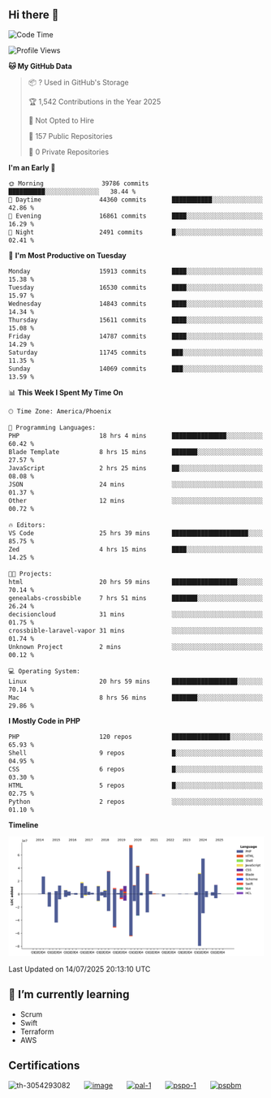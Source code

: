 ## Hi there 👋

<!--START_SECTION:waka-->
![Code Time](http://img.shields.io/badge/Code%20Time-11%2C377%20hrs%2029%20mins-blue)

![Profile Views](http://img.shields.io/badge/Profile%20Views-1-blue)

**🐱 My GitHub Data** 

> 📦 ? Used in GitHub's Storage 
 > 
> 🏆 1,542 Contributions in the Year 2025
 > 
> 🚫 Not Opted to Hire
 > 
> 📜 157 Public Repositories 
 > 
> 🔑 0 Private Repositories 
 > 
**I'm an Early 🐤** 

```text
🌞 Morning                39786 commits       ██████████░░░░░░░░░░░░░░░   38.44 % 
🌆 Daytime                44360 commits       ███████████░░░░░░░░░░░░░░   42.86 % 
🌃 Evening                16861 commits       ████░░░░░░░░░░░░░░░░░░░░░   16.29 % 
🌙 Night                  2491 commits        █░░░░░░░░░░░░░░░░░░░░░░░░   02.41 % 
```
📅 **I'm Most Productive on Tuesday** 

```text
Monday                   15913 commits       ████░░░░░░░░░░░░░░░░░░░░░   15.38 % 
Tuesday                  16530 commits       ████░░░░░░░░░░░░░░░░░░░░░   15.97 % 
Wednesday                14843 commits       ████░░░░░░░░░░░░░░░░░░░░░   14.34 % 
Thursday                 15611 commits       ████░░░░░░░░░░░░░░░░░░░░░   15.08 % 
Friday                   14787 commits       ████░░░░░░░░░░░░░░░░░░░░░   14.29 % 
Saturday                 11745 commits       ███░░░░░░░░░░░░░░░░░░░░░░   11.35 % 
Sunday                   14069 commits       ███░░░░░░░░░░░░░░░░░░░░░░   13.59 % 
```


📊 **This Week I Spent My Time On** 

```text
🕑︎ Time Zone: America/Phoenix

💬 Programming Languages: 
PHP                      18 hrs 4 mins       ███████████████░░░░░░░░░░   60.42 % 
Blade Template           8 hrs 15 mins       ███████░░░░░░░░░░░░░░░░░░   27.57 % 
JavaScript               2 hrs 25 mins       ██░░░░░░░░░░░░░░░░░░░░░░░   08.08 % 
JSON                     24 mins             ░░░░░░░░░░░░░░░░░░░░░░░░░   01.37 % 
Other                    12 mins             ░░░░░░░░░░░░░░░░░░░░░░░░░   00.72 % 

🔥 Editors: 
VS Code                  25 hrs 39 mins      █████████████████████░░░░   85.75 % 
Zed                      4 hrs 15 mins       ████░░░░░░░░░░░░░░░░░░░░░   14.25 % 

🐱‍💻 Projects: 
html                     20 hrs 59 mins      ██████████████████░░░░░░░   70.14 % 
genealabs-crossbible     7 hrs 51 mins       ███████░░░░░░░░░░░░░░░░░░   26.24 % 
decisioncloud            31 mins             ░░░░░░░░░░░░░░░░░░░░░░░░░   01.75 % 
crossbible-laravel-vapor 31 mins             ░░░░░░░░░░░░░░░░░░░░░░░░░   01.74 % 
Unknown Project          2 mins              ░░░░░░░░░░░░░░░░░░░░░░░░░   00.12 % 

💻 Operating System: 
Linux                    20 hrs 59 mins      ██████████████████░░░░░░░   70.14 % 
Mac                      8 hrs 56 mins       ███████░░░░░░░░░░░░░░░░░░   29.86 % 
```

**I Mostly Code in PHP** 

```text
PHP                      120 repos           ████████████████░░░░░░░░░   65.93 % 
Shell                    9 repos             █░░░░░░░░░░░░░░░░░░░░░░░░   04.95 % 
CSS                      6 repos             █░░░░░░░░░░░░░░░░░░░░░░░░   03.30 % 
HTML                     5 repos             █░░░░░░░░░░░░░░░░░░░░░░░░   02.75 % 
Python                   2 repos             ░░░░░░░░░░░░░░░░░░░░░░░░░   01.10 % 
```



**Timeline**

![Lines of Code chart](https://raw.githubusercontent.com/mikebronner/mikebronner/master/assets/bar_graph.png)


 Last Updated on 14/07/2025 20:13:10 UTC
<!--END_SECTION:waka-->

<!--
**mikebronner/mikebronner** is a ✨ _special_ ✨ repository because its `README.md` (this file) appears on your GitHub profile.

Here are some ideas to get you started:

- 🔭 I’m currently working on ...
- 🌱 I’m currently learning ...
- 👯 I’m looking to collaborate on ...
- 🤔 I’m looking for help with ...
- 💬 Ask me about ...
- 📫 How to reach me: ...
- 😄 Pronouns: ...
- ⚡ Fun fact: ...
-->

## 🌱 I’m currently learning

- Scrum
- Swift
- Terraform
- AWS

## Certifications

![th-3054293082](https://user-images.githubusercontent.com/1791050/208267034-c5006f82-ae89-41eb-9478-7106c5aba070.jpg)
&nbsp;&nbsp;&nbsp;&nbsp;&nbsp;
[![image](https://images.credly.com/size/100x100/images/a2790314-008a-4c3d-9553-f5e84eb359ba/image.png)](https://www.credly.com/users/mike-bronner)
&nbsp;&nbsp;&nbsp;&nbsp;&nbsp;
[![pal-1](https://images.credly.com/size/100x100/images/78c772ee-6b3c-4348-ac66-58ac5a2cf581/image.png)](https://www.credly.com/users/mike-bronner)
&nbsp;&nbsp;&nbsp;&nbsp;&nbsp;
[![pspo-1](https://images.credly.com/size/100x100/images/591762c5-fae7-49c6-b326-e1756979928d/image.png)](https://www.credly.com/users/mike-bronner)
&nbsp;&nbsp;&nbsp;&nbsp;&nbsp;
[![pspbm](https://images.credly.com/size/100x100/images/55a21a78-59af-4294-810e-e4014e9ca1be/image.png)](https://www.credly.com/users/mike-bronner)
